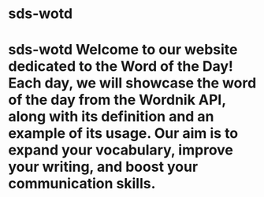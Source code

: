 # sds-wotd
# sds-wotd Welcome to our website dedicated to the Word of the Day! Each day, we will showcase the word of the day from the Wordnik API, along with its definition and an example of its usage. Our aim is to expand your vocabulary, improve your writing, and boost your communication skills.
